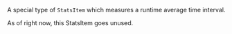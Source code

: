 A special type of `StatsItem` which measures a runtime average time interval.

As of right now, this StatsItem goes unused.